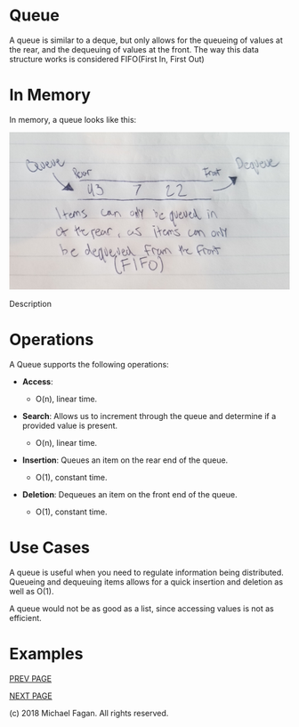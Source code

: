 # Queue

A queue is similar to a deque, but only allows for the queueing of values at the rear, and the dequeuing of values at the front. The way this data structure works is considered FIFO(First In, First Out)

# In Memory

In memory, a queue looks like this:

![Image of Queue in Memory](images/queue_memory.jpg)

Description

# Operations

A Queue supports the following operations:

* **Access**: 
  * O(n), linear time.

* **Search**: Allows us to increment through the queue and determine if a provided value is present.
  * O(n), linear time.

* **Insertion**: Queues an item on the rear end of the queue.
  * O(1), constant time.

* **Deletion**: Dequeues an item on the front end of the queue.
  * O(1), constant time.

# Use Cases

A queue is useful when you need to regulate information being distributed. Queueing and dequeuing items allows for a quick insertion and deletion as well as O(1).

A queue would not be as good as a list, since accessing values is not as efficient.

# Examples

[PREV PAGE]()

[NEXT PAGE](queue.md)

(c) 2018 Michael Fagan. All rights reserved.
